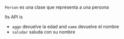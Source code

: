`Person` es una clase que representa a una persona
		
Its API is
- `agge` devuelve la edad and `name` devuelve el nombre
- `saludar` saluda con su nombre
			